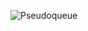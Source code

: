 ![Pseudoqueue](https://user-images.githubusercontent.com/106052558/189562021-6748fec9-a5c9-485d-a804-340641267b93.jpg)

